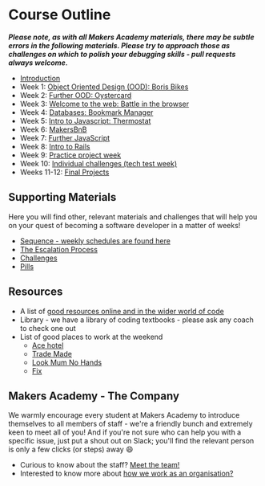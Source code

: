 # Course Outline

***Please note, as with all Makers Academy materials, there may be subtle errors in the following materials.  Please try to approach those as challenges on which to polish your debugging skills - pull requests always welcome.***

* [Introduction](intro.md)
* Week 1: [Object Oriented Design (OOD): Boris Bikes](boris_bikes/0_challenge_map.md)
* Week 2: [Further OOD: Oystercard](oystercard/README.md)
* Week 3: [Welcome to the web: Battle in the browser](intro_to_the_web)
* Week 4: [Databases: Bookmark Manager](bookmark_manager/00_challenge_map.md)
* Week 5: [Intro to Javascript: Thermostat](thermostat/README.md)
* Week 6: [MakersBnB](makersbnb)
* Week 7: [Further JavaScript](further_javascript/README.md)
* Week 8: [Intro to Rails](acebook/README.md)
* Week 9: [Practice project week](practice_project_week/README.md)
* Week 10: [Individual challenges (tech test week)](individual_challenges/README.md)
* Weeks 11-12: [Final Projects](final_projects/README.md)

## Supporting Materials

Here you will find other, relevant materials and challenges that will help you on your quest of becoming a software developer in a matter of weeks!

- [Sequence - weekly schedules are found here](./sequence)
- [The Escalation Process](https://github.com/makersacademy/course/blob/29a5e4a3c1776d32eda8f3ee55edc1dd124b05ba/pills/escalation_process.md)
- [Challenges](https://github.com/makersacademy/course/blob/master/challenges/challenges.md)
- [Pills](https://github.com/makersacademy/course/blob/master/pills.md)

## Resources

- A list of [good resources online and in the wider world of code](https://github.com/makersacademy/course/blob/master/resources.md)
- Library - we have a library of coding textbooks - please ask any coach to check one out
- List of good places to work at the weekend
  - [Ace hotel](https://www.acehotel.com/london)
  - [Trade Made](http://www.trade-made.co.uk/)
  - [Look Mum No Hands](http://www.lookmumnohands.com)
  - [Fix](http://www.fix-coffee.co.uk)

## Makers Academy - The Company

We warmly encourage every student at Makers Academy to introduce themselves to all members of staff - we're a friendly bunch and extremely keen to meet all of you! And if you're not sure who can help you with a specific issue, just put a shout out on Slack; you'll find the relevant person is only a few clicks (or steps) away :smile:

- Curious to know about the staff? [Meet the team!](http://www.makersacademy.com/team/)
- Interested to know more about [how we work as an organisation?](https://blog.makersacademy.com/search?q=management)
